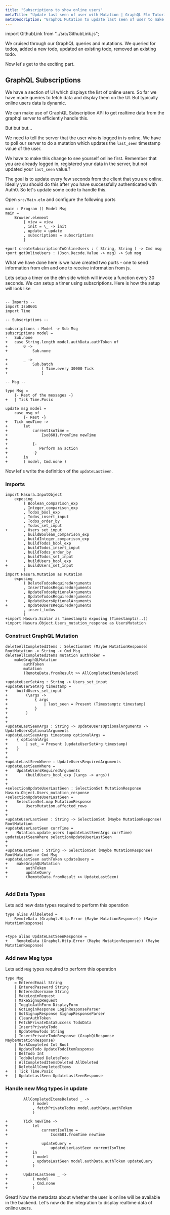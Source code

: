 ```yaml
---
title: "Subscriptions to show online users"
metaTitle: "Update last seen of user with Mutation | GraphQL Elm Tutorial"
metaDescription: "GraphQL Mutation to update last seen of user to make them available online."
---
```


import GithubLink from "../src/GithubLink.js";

We cruised through our GraphQL queries and mutations. We queried for todos, added a new todo, updated an existing todo, removed an existing todo.

Now let's get to the exciting part.

GraphQL Subscriptions
---------------------

We have a section of UI which displays the list of online users. So far we have made queries to fetch data and display them on the UI. But typically online users data is dynamic.

We can make use of GraphQL Subscription API to get realtime data from the graphql server to efficiently handle this.

But but but...

We need to tell the server that the user who is logged in is online. We have to poll our server to do a mutation which updates the `last_seen` timestamp value of the user.

We have to make this change to see yourself online first. Remember that you are already logged in, registered your data in the server, but not updated your `last_seen` value.?

The goal is to update every few seconds from the client that you are online. Ideally you should do this after you have successfully authenticated with Auth0. So let's update some code to handle this. 

Open `src/Main.elm` and configure the following ports

<GithubLink link="https://github.com/hasura/learn-graphql/blob/master/tutorials/frontend/elm-graphql/app-final/src/Main.elm" text="src/Main.elm" />

```
main : Program () Model Msg                                                                                                                          
main =
    Browser.element
        { view = view
        , init = \_ -> init
        , update = update
        , subscriptions = subscriptions
        }

+port createSubscriptionToOnlineUsers : ( String, String ) -> Cmd msg
+port gotOnlineUsers : (Json.Decode.Value -> msg) -> Sub msg
```

What we have done here is we have created two ports - one to send information from elm and one to receive information from js.

Lets setup a timer on the elm side which will invoke a function every 30 seconds. We can setup a timer using subscriptions. Here is how the setup will look like

```

-- Imports --
import Iso8601
import Time

-- Subscriptions --

subscriptions : Model -> Sub Msg
subscriptions model =
- 	Sub.none
+   case String.length model.authData.authToken of
+       0 ->
+           Sub.none

+       _ ->
+           Sub.batch
+               [ Time.every 30000 Tick
+               ]

-- Msg --

type Msg = 
	{- Rest of the messages -}
+	| Tick Time.Posix

update msg model =
	case msg of
		{- Rest -}
+   Tick newTime ->
+       let
+           currentIsoTime =
+               Iso8601.fromTime newTime
+
+           {-
+              Perform an action
+           -}
+       in
+       ( model, Cmd.none )

```

Now let's write the definition of the `updateLastSeen`.

### Imports

```
import Hasura.InputObject
    exposing
        ( Boolean_comparison_exp
        , Integer_comparison_exp
        , Todos_bool_exp
        , Todos_insert_input
        , Todos_order_by
        , Todos_set_input
+       , Users_set_input
        , buildBoolean_comparison_exp
        , buildInteger_comparison_exp
        , buildTodos_bool_exp
        , buildTodos_insert_input
        , buildTodos_order_by
        , buildTodos_set_input
+       , buildUsers_bool_exp
+       , buildUsers_set_input
        )
import Hasura.Mutation as Mutation
    exposing
        ( DeleteTodosRequiredArguments
        , InsertTodosRequiredArguments
        , UpdateTodosOptionalArguments
        , UpdateTodosRequiredArguments
+       , UpdateUsersOptionalArguments
+       , UpdateUsersRequiredArguments
        , insert_todos
        )
+import Hasura.Scalar as Timestamptz exposing (Timestamptz(..))
+import Hasura.Object.Users_mutation_response as UsersMutation
```

### Construct GraphQL Mutation

```
deleteAllCompletedItems : SelectionSet (Maybe MutationResponse) RootMutation -> String -> Cmd Msg
deleteAllCompletedItems mutation authToken =
    makeGraphQLMutation
        authToken
        mutation
        (RemoteData.fromResult >> AllCompletedItemsDeleted)

+updateUserSetArg : String -> Users_set_input
+updateUserSetArg timestamp =
+    buildUsers_set_input
+        (\args ->
+            { args
+                | last_seen = Present (Timestamptz timestamp)
+            }
+        )
+
+
+updateLastSeenArgs : String -> UpdateUsersOptionalArguments -> UpdateUsersOptionalArguments
+updateLastSeenArgs timestamp optionalArgs =
+    { optionalArgs
+        | set_ = Present (updateUserSetArg timestamp)
+    }
+
+
+updateLastSeenWhere : UpdateUsersRequiredArguments
+updateLastSeenWhere =
+    UpdateUsersRequiredArguments
+        (buildUsers_bool_exp (\args -> args))
+
+
+selectionUpdateUserLastSeen : SelectionSet MutationResponse Hasura.Object.Users_mutation_response
+selectionUpdateUserLastSeen =
+    SelectionSet.map MutationResponse
+        UsersMutation.affected_rows
+
+
+updateUserLastSeen : String -> SelectionSet (Maybe MutationResponse) RootMutation
+updateUserLastSeen currTime =
+    Mutation.update_users (updateLastSeenArgs currTime) updateLastSeenWhere selectionUpdateUserLastSeen
+
+
+updateLastSeen : String -> SelectionSet (Maybe MutationResponse) RootMutation -> Cmd Msg
+updateLastSeen authToken updateQuery =
+    makeGraphQLMutation
+        authToken
+        updateQuery
+        (RemoteData.fromResult >> UpdateLastSeen)


```

### Add Data Types

Lets add new data types required to perform this operation

```
type alias AllDeleted =
    RemoteData (Graphql.Http.Error (Maybe MutationResponse)) (Maybe MutationResponse)


+type alias UpdateLastSeenResponse =
+    RemoteData (Graphql.Http.Error (Maybe MutationResponse)) (Maybe MutationResponse)
```

### Add new Msg type

Lets add `Msg` types required to perform this operation

```
type Msg
    = EnteredEmail String
    | EnteredPassword String
    | EnteredUsername String
    | MakeLoginRequest
    | MakeSignupRequest
    | ToggleAuthForm DisplayForm
    | GotLoginResponse LoginResponseParser
    | GotSignupResponse SignupResponseParser
    | ClearAuthToken
    | FetchPrivateDataSuccess TodoData
    | InsertPrivateTodo
    | UpdateNewTodo String
    | InsertPrivateTodoResponse (GraphQLResponse MaybeMutationResponse)
   	| MarkCompleted Int Bool
   	| UpdateTodo UpdateTodoItemResponse
    | DelTodo Int
    | TodoDeleted DeleteTodo
    | AllCompletedItemsDeleted AllDeleted
    | DeleteAllCompletedItems
+   | Tick Time.Posix
+   | UpdateLastSeen UpdateLastSeenResponse
```

### Handle new Msg types in update

```
        AllCompletedItemsDeleted _ ->
            ( model
            , fetchPrivateTodos model.authData.authToken
            )

+       Tick newTime ->
+           let
+               currentIsoTime =
+                   Iso8601.fromTime newTime

+               updateQuery =
+                   updateUserLastSeen currentIsoTime
+           in
+           ( model
+           , updateLastSeen model.authData.authToken updateQuery
+           )

+       UpdateLastSeen _ ->
+           ( model
+           , Cmd.none
+           )

```

Great! Now the metadata about whether the user is online will be available in the backend. Let's now do the integration to display realtime data of online users.
